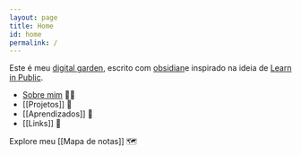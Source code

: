 ```yaml
---
layout: page
title: Home
id: home
permalink: /
---
```


Este é meu [digital garden](https://youtu.be/i8EwNnO9Uks), escrito com [obsidian](https://obsidian.md)e inspirado na ideia de [Learn in Public](https://segredo.dev/aprenda-em-publico/). <br>

- <a class="internal-link" href="/about">Sobre mim</a> 🧑‍💻
- [[Projetos]] 🚧 	
- [[Aprendizados]] 🧠
- [[Links]] 🔗  <br>

Explore meu [[Mapa de notas]] 🗺️ <br>
